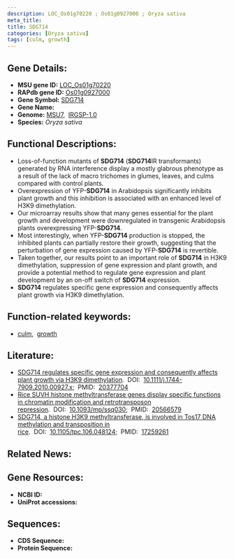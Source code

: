 ```yaml
---
description: LOC_Os01g70220 ; Os01g0927000 ; Oryza sativa
meta_title:
title: SDG714
categories: [Oryza sativa]
tags: [culm, growth]
---
```


## Gene Details:
- **MSU gene ID:** [LOC_Os01g70220](http://rice.uga.edu/cgi-bin/ORF_infopage.cgi?orf=LOC_Os01g70220)  
- **RAPdb gene ID:** [Os01g0927000](https://rapdb.dna.affrc.go.jp/locus/?name=Os01g0927000)  
- **Gene Symbol:** <u>SDG714</u>
- **Gene Name:**
- **Genome:**  [MSU7](http://rice.uga.edu/),&nbsp;&nbsp;[IRGSP-1.0](https://rapdb.dna.affrc.go.jp/download/irgsp1.html)
- **Species:** *Oryza sativa*

## Functional Descriptions:
   - Loss-of-function mutants of **SDG714** (**SDG714**IR transformants) generated by RNA interference display a mostly glabrous phenotype as a result of the lack of macro trichomes in glumes, leaves, and culms compared with control plants.
   - Overexpression of YFP-**SDG714** in Arabidopsis significantly inhibits plant growth and this inhibition is associated with an enhanced level of H3K9 dimethylation.
   - Our microarray results show that many genes essential for the plant growth and development were downregulated in transgenic Arabidopsis plants overexpressing YFP-**SDG714**.
   - Most interestingly, when YFP-**SDG714** production is stopped, the inhibited plants can partially restore their growth, suggesting that the perturbation of gene expression caused by YFP-**SDG714** is revertible.
   - Taken together, our results point to an important role of **SDG714** in H3K9 dimethylation, suppression of gene expression and plant growth, and provide a potential method to regulate gene expression and plant development by an on-off switch of **SDG714** expression.
   - **SDG714** regulates specific gene expression and consequently affects plant growth via H3K9 dimethylation.

## Function-related keywords:
   - [culm](/tags/culm/),&nbsp;&nbsp;[growth](/tags/growth/)

## Literature:
   - [SDG714 regulates specific gene expression and consequently affects plant growth via H3K9 dimethylation](https://www.doi.org/10.1111/j.1744-7909.2010.00927.x).&nbsp;&nbsp;DOI:&nbsp;&nbsp;[10.1111/j.1744-7909.2010.00927.x](https://www.doi.org/10.1111/j.1744-7909.2010.00927.x);&nbsp;&nbsp;PMID:&nbsp;&nbsp;[20377704](https://pubmed.ncbi.nlm.nih.gov/20377704/)
   - [Rice SUVH histone methyltransferase genes display specific functions in chromatin modification and retrotransposon repression](https://www.doi.org/10.1093/mp/ssq030).&nbsp;&nbsp;DOI:&nbsp;&nbsp;[10.1093/mp/ssq030](https://www.doi.org/10.1093/mp/ssq030);&nbsp;&nbsp;PMID:&nbsp;&nbsp;[20566579](https://pubmed.ncbi.nlm.nih.gov/20566579/)
   - [SDG714, a histone H3K9 methyltransferase, is involved in Tos17 DNA methylation and transposition in rice](https://www.doi.org/10.1105/tpc.106.048124).&nbsp;&nbsp;DOI:&nbsp;&nbsp;[10.1105/tpc.106.048124](https://www.doi.org/10.1105/tpc.106.048124);&nbsp;&nbsp;PMID:&nbsp;&nbsp;[17259261](https://pubmed.ncbi.nlm.nih.gov/17259261/)

## Related News:

## Gene Resources:
- **NCBI ID:**  []()
- **UniProt accessions:** [](https://www.uniprot.org/uniprotkb//entry)

## Sequences:
- **CDS Sequence:**
- **Protein Sequence:**
